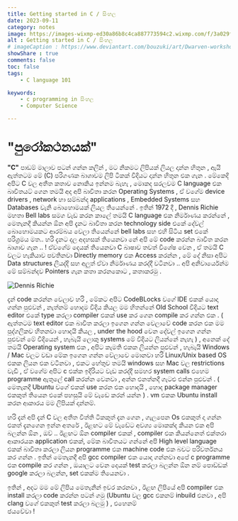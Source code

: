 ```yaml
---
title: Getting started in C / සිංහල
date: 2023-09-11 
category: notes
image: https://images-wixmp-ed30a86b8c4ca887773594c2.wixmp.com/f/3a029f5b-07fb-4df6-a114-9ecf9f56f66c/dg8i3u5-e90bc730-f6eb-4ae8-b63f-73c05dda544b.jpg/v1/fill/w_1194,h_669,q_70,strp/dwarven_workshop_by_bouzuki_dg8i3u5-pre.jpg?token=eyJ0eXAiOiJKV1QiLCJhbGciOiJIUzI1NiJ9.eyJzdWIiOiJ1cm46YXBwOjdlMGQxODg5ODIyNjQzNzNhNWYwZDQxNWVhMGQyNmUwIiwiaXNzIjoidXJuOmFwcDo3ZTBkMTg4OTgyMjY0MzczYTVmMGQ0MTVlYTBkMjZlMCIsIm9iaiI6W1t7ImhlaWdodCI6Ijw9NzE4IiwicGF0aCI6IlwvZlwvM2EwMjlmNWItMDdmYi00ZGY2LWExMTQtOWVjZjlmNTZmNjZjXC9kZzhpM3U1LWU5MGJjNzMwLWY2ZWItNGFlOC1iNjNmLTczYzA1ZGRhNTQ0Yi5qcGciLCJ3aWR0aCI6Ijw9MTI4MCJ9XV0sImF1ZCI6WyJ1cm46c2VydmljZTppbWFnZS5vcGVyYXRpb25zIl19.Z5b9zTsoQJIu0NKLtMFV_tQxupoukn1AlU0CfngvXJQ
alt : Getting started in C / සිංහල
# imageCaption : https://www.deviantart.com/bouzuki/art/Dwarven-workshop-981740525
showShare : true
comments: false
toc: false
tags:
    - C language 101 

keywords:
    - c programming in සිංහල   
    - Computer Science 

---
```

# "පුරෝකථනයක්" 
**"C"** පාඩම් මාලාව පටන් ගන්න කලින් , මට නිකමට ලිපියක් ලියල  දාන්න හිතුන , ඇයි ඇත්තටම මේ (C) පරිගණක බාශාවම  ලිපි ටිකක් විදියට දාන්න හිතුන එක ගැන . මේකෙදි අපිට C වල අතීත කතාව නොකිය ඉන්නම බැහැ , මොකද සරලවම C language එක බාවිතයට් ගෙන  තමයි අද අපි බාවිතා කරන Operating Systems , ඒ වගේම device drivers , network හා සම්බන්ද applications , Embedded Systems සහ Databases වැනි බොහොමයක් ලියල තියෙන්නේ .
ඉතින් 1972 දී , Dennis Richie මහතා  Bell labs සමග වැඩ කරන කාලේ තමයි C language එක නිර්මාණය කරන්නේ , මෙතැනදී කියන්න ඕන අපි දැනට බාවිතා  කරන technology side එකේ දේවල් බොහොමයකට ආරම්බය  වෙලා  තියෙන්නේ bell labs සහ එහි සිටිය set එකේ පරිශ්‍රමය මත.. හරි දැනට දල අදහසක් තියෙනවා  නේ අපි මේ code කරන්න බාවිත කරන බාශාව ගැන .. ! 
ඒවගේම දෙයක් තියෙනවා  C බාෂාව තවත් විශේෂ වෙන , ඒ තමයි C වලට හැකියාව පවතිනවා  Directly memory එක Access කරන්න , මේ දේ නිසා  අපිට Data structures ලියද්දි සහ අලුත් ඒවා  නිර්මාණය කරද්දී වටිනවා  .. අපි අනිවාර්යෙන්ම මේ සම්බන්දව Pointers ගැන කතා  කරනකොට , කතාකරමු .

![Dennis Richie](http://2.bp.blogspot.com/-9b8ZD8nw9cE/UZfxNrVi09I/AAAAAAAABlc/KEOcnLhPbpQ/s1600/DennisRichie.jpg "Dennis Richie")

දැන් code කරන්න වෙලාව හරි , මේකට අපිට CodeBLocks වගේ IDE එකක් යොදා  ගන්න පුළුවන් , නැත්නම් හොදම විදිය කියල මම හිතන්නේ Old School විදියට text editor එකේ type කරලා  compiler එකක් use කර ගෙන compile කර ගන්න එක . ( ඇත්තටම text editor එක බාවිත කරලා  ඉගෙන ගන්න වෙලාවේ code කරන එක මම පුද්ගලිකව හිතනවා හොදයි කියල , under the hood වෙන දේවල් ඉගෙන ගන්න පුළුවන් මේ විදියෙන් , හැබැයි ලොකු systems මේ විදියට ලියන්නේ නැහැ  ) , අනෙක් දේ තමයි Operating system එක , අපිට කැමති එකක ලියන්න පුළුවන් , හැබැයි Windows / Mac වලට වඩා  මේක ඉගෙන ගන්න වේලාවෙ මොනවා  හරි Linux/Unix based OS එකක ලියන එක වටිනවා  , එකට හේතුව තමයි windows සහ Mac වල restrictions වැඩි , ඒ වගේම අපිට c එක්ක ඉදිරියට වැඩ කරද්දී සමහර system calls එහෙම programme ඇතුලේ call කරන්න වෙනවා , අන්න එනත්නදී ගැටළු එන්න පුළුවන් . ( මෙතැනදී Ubuntu වගේ එකක් use කරන එක හොදයි , හොද package manager එකකුත් තියෙන එකේ පහසුයි මේ වැඩෙ කරන් යන්න ) .  vm එකක Ubuntu install කරන ආකාරය මම ලිපියක් දාන්නම්.

හරි දැන් අපි දැන් C වල අතීත විත්ති ටිකකුත් දැන ගෙන , ගැලපෙන Os එකකුත් දා  ගන්න එකත් දැනගෙන ඉන්න අතරේ , ඊළඟට මේ වැඩේට අවශ්‍ය මොකක්ද කියන එක අපි බලන්න ඕන , ඔව් .. ඊළඟට ඕන compiler එකක් , compiler එක කියන්නෙත් එක්තරා  ආකාරයක application එකක්, මේක බාවිතයට ගන්නේ අපි High level language එකක් බාවිතා  කරලා  ලියන programme එක machine code එක බවට පරිවර්තනය කර ගන්න .  ඉතින් මෙතැනදී අපි gcc compiler එක යොදා  ගන්නවා  අපේ c programme එක compile කර ගන්න , ඔයාලට වෙන දෙයක් test කරලා බලන්න ඕන නම් පොඩ්ඩක් google කරලා  බලන්න, set එකක්ම තියෙනවා  .

ඉතින් , අදට මම මේ ලිපිය මෙතැනින් ඉවර කරනවා  , ඊළඟ ලිපියේ අපි compiler එක install කරලා  code කරන්න පටන් ගමු (Ubuntu වල gcc එකනම් inbuild එනවා  , අපි clang වගේ එකකුත් test කරලා  බලමු ) , එහෙනම්  
ජයවේවා !